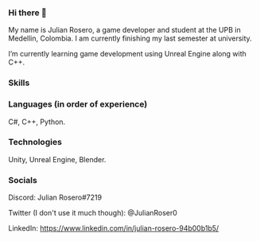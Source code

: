 ### Hi there 👋

My name is Julian Rosero, a game developer and student at the UPB in Medellin, Colombia. I am currently finishing my last semester at university.

I’m currently learning game development using Unreal Engine along with C++.

### Skills

### Languages (in order of experience)
C#, C++, Python.

### Technologies
Unity, Unreal Engine, Blender.

### Socials

Discord: Julian Rosero#7219

Twitter (I don't use it much though): @JulianRoser0

LinkedIn: https://www.linkedin.com/in/julian-rosero-94b00b1b5/
